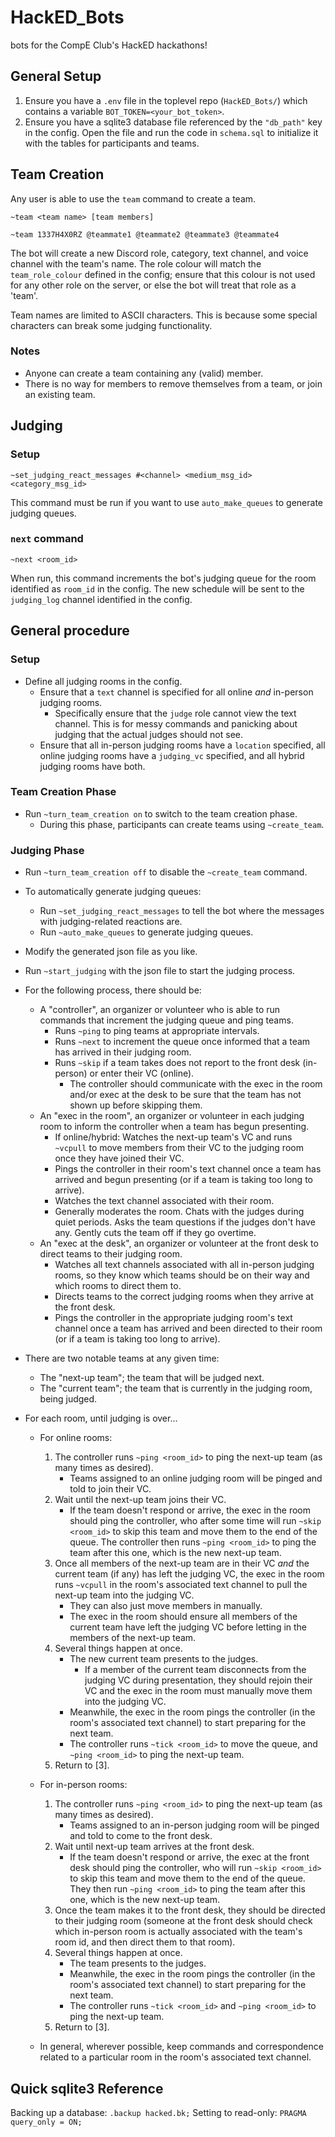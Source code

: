 # HackED_Bots
bots for the CompE Club's HackED hackathons!

## General Setup

1. Ensure you have a `.env` file in the toplevel repo (`HackED_Bots/`) which contains a variable `BOT_TOKEN=<your_bot_token>`.
2. Ensure you have a sqlite3 database file referenced by the `"db_path"` key in the config. Open the file and run the code in `schema.sql` to initialize it with the tables for participants and teams.

## Team Creation

Any user is able to use the `team` command to create a team.

`~team <team name> [team members]`

`~team 1337H4X0RZ @teammate1 @teammate2 @teammate3 @teammate4`

The bot will create a new Discord role, category, text channel, and voice channel with the team's name. The role colour will match the `team_role_colour` defined in the config; ensure that this colour is not used for any other role on the server, or else the bot will treat that role as a 'team'.

Team names are limited to ASCII characters. This is because some special characters can break some judging functionality.

### Notes

- Anyone can create a team containing any (valid) member.
- There is no way for members to remove themselves from a team, or join an existing team.

## Judging

### Setup

`~set_judging_react_messages #<channel> <medium_msg_id> <category_msg_id>`

This command must be run if you want to use `auto_make_queues` to generate judging queues.

### `next` command

`~next <room_id>`

When run, this command increments the bot's judging queue for the room identified as `room_id` in the config. The new schedule will be sent to the `judging_log` channel identified in the config.

## General procedure

### Setup

* Define all judging rooms in the config.
    * Ensure that a `text` channel is specified for all online *and* in-person judging rooms.
        * Specifically ensure that the `judge` role cannot view the text channel. This is for messy commands and panicking about judging that the actual judges should not see.
    * Ensure that all in-person judging rooms have a `location` specified, all online judging rooms have a `judging_vc` specified, and all hybrid judging rooms have both.

### Team Creation Phase

* Run `~turn_team_creation on` to switch to the team creation phase.
    * During this phase, participants can create teams using `~create_team`.

### Judging Phase

* Run `~turn_team_creation off` to disable the `~create_team` command.
* To automatically generate judging queues:
    * Run `~set_judging_react_messages` to tell the bot where the messages with judging-related reactions are.
    * Run `~auto_make_queues` to generate judging queues.
* Modify the generated json file as you like.
* Run `~start_judging` with the json file to start the judging process.

* For the following process, there should be:
    * A "controller", an organizer or volunteer who is able to run commands that increment the judging queue and ping teams.
        * Runs `~ping` to ping teams at appropriate intervals.
        * Runs `~next` to increment the queue once informed that a team has arrived in their judging room.
        * Runs `~skip` if a team takes does not report to the front desk (in-person) or enter their VC (online).
            * The controller should communicate with the exec in the room and/or exec at the desk to be sure that the team has not shown up before skipping them.
    * An "exec in the room", an organizer or volunteer in each judging room to inform the controller when a team has begun presenting.
        * If online/hybrid: Watches the next-up team's VC and runs `~vcpull` to move members from their VC to the judging room once they have joined their VC.
        * Pings the controller in their room's text channel once a team has arrived and begun presenting (or if a team is taking too long to arrive).
        * Watches the text channel associated with their room.
        * Generally moderates the room. Chats with the judges during quiet periods. Asks the team questions if the judges don't have any. Gently cuts the team off if they go overtime.
    * An "exec at the desk", an organizer or volunteer at the front desk to direct teams to their judging room.
        * Watches all text channels associated with all in-person judging rooms, so they know which teams should be on their way and which rooms to direct them to.
        * Directs teams to the correct judging rooms when they arrive at the front desk.
        * Pings the controller in the appropriate judging room's text channel once a team has arrived and been directed to their room (or if a team is taking too long to arrive).

* There are two notable teams at any given time:
    * The "next-up team"; the team that will be judged next.
    * The "current team"; the team that is currently in the judging room, being judged.

* For each room, until judging is over...

    * For online rooms:
        1. The controller runs `~ping <room_id>` to ping the next-up team (as many times as desired).
            * Teams assigned to an online judging room will be pinged and told to join their VC.
        2. Wait until the next-up team joins their VC.
            * If the team doesn't respond or arrive, the exec in the room should ping the controller, who after some time will run `~skip <room_id>` to skip this team and move them to the end of the queue. The controller then runs `~ping <room_id>` to ping the team after this one, which is the new next-up team.
        3. Once all members of the next-up team are in their VC *and* the current team (if any) has left the judging VC, the exec in the room runs `~vcpull` in the room's associated text channel to pull the next-up team into the judging VC.
            * They can also just move members in manually.
            * The exec in the room should ensure all members of the current team have left the judging VC before letting in the members of the next-up team.
        4. Several things happen at once.
            * The new current team presents to the judges.
                * If a member of the current team disconnects from the judging VC during presentation, they should rejoin their VC and the exec in the room must manually move them into the judging VC.
            * Meanwhile, the exec in the room pings the controller (in the room's associated text channel) to start preparing for the next team.
            * The controller runs `~tick <room_id>` to move the queue, and `~ping <room_id>` to ping the next-up team.
        5. Return to [3].

    * For in-person rooms:
        1. The controller runs `~ping <room_id>` to ping the next-up team (as many times as desired).
            * Teams assigned to an in-person judging room will be pinged and told to come to the front desk.
        2. Wait until next-up team arrives at the front desk.
            * If the team doesn't respond or arrive, the exec at the front desk should ping the controller, who will run `~skip <room_id>` to skip this team and move them to the end of the queue. They then run `~ping <room_id>` to ping the team after this one, which is the new next-up team.
        3. Once the team makes it to the front desk, they should be directed to their judging room (someone at the front desk should check which in-person room is actually associated with the team's room id, and then direct them to that room).
        4. Several things happen at once.
            * The team presents to the judges.
            * Meanwhile, the exec in the room pings the controller (in the room's associated text channel) to start preparing for the next team.
            * The controller runs `~tick <room_id>` and `~ping <room_id>` to ping the next-up team.
        5. Return to [3].

    * In general, wherever possible, keep commands and correspondence related to a particular room in the room's associated text channel.

## Quick sqlite3 Reference

Backing up a database: `.backup hacked.bk;`
Setting to read-only: `PRAGMA query_only = ON;`